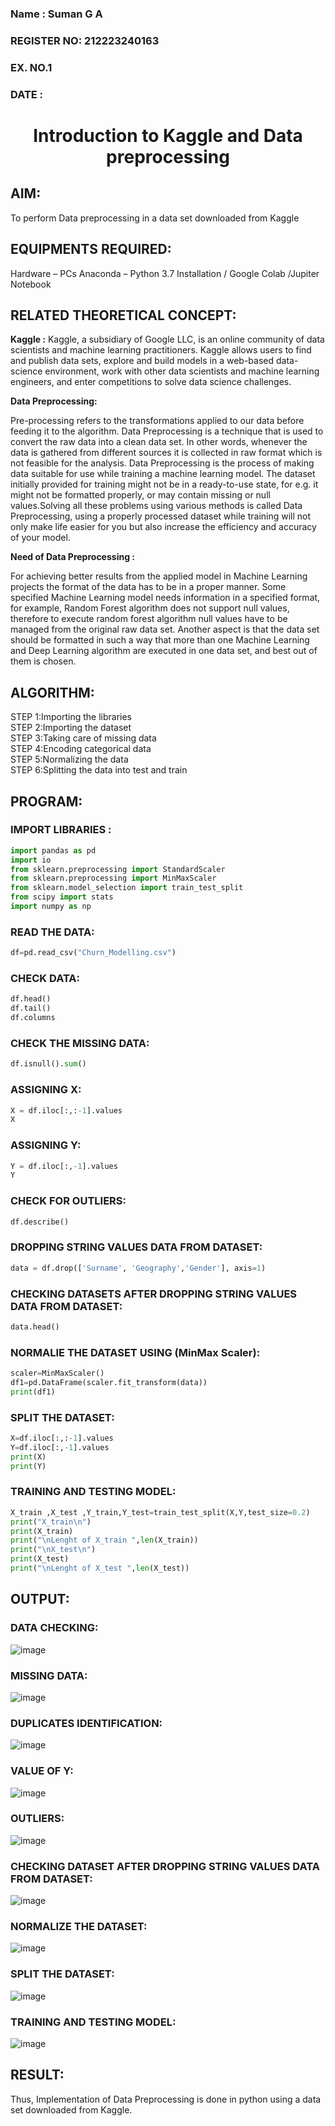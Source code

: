 <H3>Name : Suman G A</H3>
<H3>REGISTER NO: 212223240163 </H3>
<H3>EX. NO.1</H3>
<H3>DATE :</H3>
<H1 ALIGN =CENTER> Introduction to Kaggle and Data preprocessing</H1>

## AIM:

To perform Data preprocessing in a data set downloaded from Kaggle

## EQUIPMENTS REQUIRED:
Hardware – PCs
Anaconda – Python 3.7 Installation / Google Colab /Jupiter Notebook

## RELATED THEORETICAL CONCEPT:

**Kaggle :**
Kaggle, a subsidiary of Google LLC, is an online community of data scientists and machine learning practitioners. Kaggle allows users to find and publish data sets, explore and build models in a web-based data-science environment, work with other data scientists and machine learning engineers, and enter competitions to solve data science challenges.

**Data Preprocessing:**

Pre-processing refers to the transformations applied to our data before feeding it to the algorithm. Data Preprocessing is a technique that is used to convert the raw data into a clean data set. In other words, whenever the data is gathered from different sources it is collected in raw format which is not feasible for the analysis.
Data Preprocessing is the process of making data suitable for use while training a machine learning model. The dataset initially provided for training might not be in a ready-to-use state, for e.g. it might not be formatted properly, or may contain missing or null values.Solving all these problems using various methods is called Data Preprocessing, using a properly processed dataset while training will not only make life easier for you but also increase the efficiency and accuracy of your model.

**Need of Data Preprocessing :**

For achieving better results from the applied model in Machine Learning projects the format of the data has to be in a proper manner. Some specified Machine Learning model needs information in a specified format, for example, Random Forest algorithm does not support null values, therefore to execute random forest algorithm null values have to be managed from the original raw data set.
Another aspect is that the data set should be formatted in such a way that more than one Machine Learning and Deep Learning algorithm are executed in one data set, and best out of them is chosen.


## ALGORITHM:
STEP 1:Importing the libraries<BR>
STEP 2:Importing the dataset<BR>
STEP 3:Taking care of missing data<BR>
STEP 4:Encoding categorical data<BR>
STEP 5:Normalizing the data<BR>
STEP 6:Splitting the data into test and train<BR>

##  PROGRAM:

### IMPORT LIBRARIES : 

```py
import pandas as pd
import io
from sklearn.preprocessing import StandardScaler
from sklearn.preprocessing import MinMaxScaler
from sklearn.model_selection import train_test_split
from scipy import stats
import numpy as np
```

### READ THE DATA: 
```py
df=pd.read_csv("Churn_Modelling.csv")
```

### CHECK DATA: 
```py
df.head()
df.tail()
df.columns
```

### CHECK THE MISSING DATA:
```py
df.isnull().sum()
```

### ASSIGNING X:
```py
X = df.iloc[:,:-1].values
X
```

### ASSIGNING Y:
```py
Y = df.iloc[:,-1].values
Y
```

### CHECK FOR OUTLIERS:
```py
df.describe()
```

### DROPPING STRING VALUES DATA FROM DATASET:
```py
data = df.drop(['Surname', 'Geography','Gender'], axis=1)
```

### CHECKING DATASETS AFTER DROPPING STRING VALUES DATA FROM DATASET:
```py
data.head()
```

### NORMALIE THE DATASET USING (MinMax Scaler):
```py
scaler=MinMaxScaler()
df1=pd.DataFrame(scaler.fit_transform(data))
print(df1)
```

### SPLIT THE DATASET:
```py
X=df.iloc[:,:-1].values
Y=df.iloc[:,-1].values
print(X)
print(Y)
```

### TRAINING AND TESTING MODEL:
```py
X_train ,X_test ,Y_train,Y_test=train_test_split(X,Y,test_size=0.2)
print("X_train\n")
print(X_train)
print("\nLenght of X_train ",len(X_train))
print("\nX_test\n")
print(X_test)
print("\nLenght of X_test ",len(X_test))
```



## OUTPUT:
### DATA CHECKING:
![image](https://github.com/user-attachments/assets/2f2af1a5-66bc-48b9-8298-99a5a104207b)



### MISSING DATA:
![image](https://github.com/user-attachments/assets/46347af4-3dae-45bd-b63e-c284fd5c0ff6)


### DUPLICATES IDENTIFICATION:
![image](https://github.com/user-attachments/assets/112b193c-5bb8-425a-92a7-8f30f5903949)




### VALUE OF Y:
![image](https://github.com/user-attachments/assets/62ea3cd7-0d7d-48e7-a153-4d4d9be6150c)


### OUTLIERS:
![image](https://github.com/user-attachments/assets/9dd99cc4-f6b5-432e-bc5b-f4b20b7aee22)


### CHECKING DATASET AFTER DROPPING STRING VALUES DATA FROM DATASET:
![image](https://github.com/user-attachments/assets/526f33a3-e989-4c82-8638-1e5ece4f0284)


### NORMALIZE THE DATASET:
![image](https://github.com/user-attachments/assets/3d4727b7-757c-4a57-b38e-1efaed72555e)


### SPLIT THE DATASET:
![image](https://github.com/user-attachments/assets/10e5ba79-f97f-44b7-8efa-8653048afc34)


### TRAINING AND TESTING MODEL:
![image](https://github.com/user-attachments/assets/a7c0cb51-6751-407f-aff1-bf409c7815f8)




## RESULT:
Thus, Implementation of Data Preprocessing is done in python  using a data set downloaded from Kaggle.


